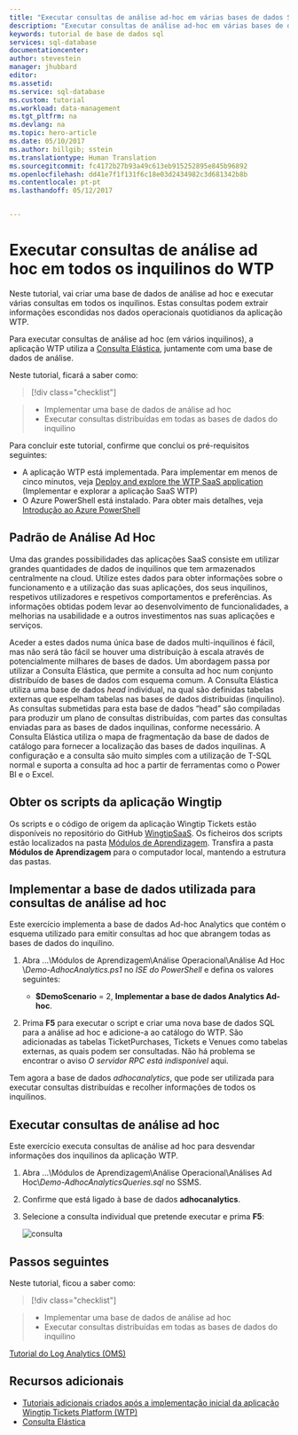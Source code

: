 ```yaml
---
title: "Executar consultas de análise ad-hoc em várias bases de dados SQL do Azure | Microsoft Docs"
description: "Executar consultas de análise ad-hoc em várias bases de dados numa aplicação multi-inquilino"
keywords: tutorial de base de dados sql
services: sql-database
documentationcenter: 
author: stevestein
manager: jhubbard
editor: 
ms.assetid: 
ms.service: sql-database
ms.custom: tutorial
ms.workload: data-management
ms.tgt_pltfrm: na
ms.devlang: na
ms.topic: hero-article
ms.date: 05/10/2017
ms.author: billgib; sstein
ms.translationtype: Human Translation
ms.sourcegitcommit: fc4172b27b93a49c613eb915252895e845b96892
ms.openlocfilehash: dd41e7f1f131f6c18e03d2434982c3d681342b8b
ms.contentlocale: pt-pt
ms.lasthandoff: 05/12/2017


---
```

# <a name="run-ad-hoc-analytics-queries-across-all-wtp-tenants"></a>Executar consultas de análise ad hoc em todos os inquilinos do WTP

Neste tutorial, vai criar uma base de dados de análise ad hoc e executar várias consultas em todos os inquilinos. Estas consultas podem extrair informações escondidas nos dados operacionais quotidianos da aplicação WTP.

Para executar consultas de análise ad hoc (em vários inquilinos), a aplicação WTP utiliza a [Consulta Elástica](sql-database-elastic-query-overview.md), juntamente com uma base de dados de análise.


Neste tutorial, ficará a saber como:

> [!div class="checklist"]

> * Implementar uma base de dados de análise ad hoc
> * Executar consultas distribuídas em todas as bases de dados do inquilino



Para concluir este tutorial, confirme que conclui os pré-requisitos seguintes:

* A aplicação WTP está implementada. Para implementar em menos de cinco minutos, veja [Deploy and explore the WTP SaaS application](sql-database-saas-tutorial.md) (Implementar e explorar a aplicação SaaS WTP)
* O Azure PowerShell está instalado. Para obter mais detalhes, veja [Introdução ao Azure PowerShell](https://docs.microsoft.com/powershell/azure/get-started-azureps)


## <a name="ad-hoc-analytics-pattern"></a>Padrão de Análise Ad Hoc

Uma das grandes possibilidades das aplicações SaaS consiste em utilizar grandes quantidades de dados de inquilinos que tem armazenados centralmente na cloud. Utilize estes dados para obter informações sobre o funcionamento e a utilização das suas aplicações, dos seus inquilinos, respetivos utilizadores e respetivos comportamentos e preferências. As informações obtidas podem levar ao desenvolvimento de funcionalidades, a melhorias na usabilidade e a outros investimentos nas suas aplicações e serviços.

Aceder a estes dados numa única base de dados multi-inquilinos é fácil, mas não será tão fácil se houver uma distribuição à escala através de potencialmente milhares de bases de dados. Um abordagem passa por utilizar a Consulta Elástica, que permite a consulta ad hoc num conjunto distribuído de bases de dados com esquema comum. A Consulta Elástica utiliza uma base de dados *head* individual, na qual são definidas tabelas externas que espelham tabelas nas bases de dados distribuídas (inquilino). As consultas submetidas para esta base de dados “head” são compiladas para produzir um plano de consultas distribuídas, com partes das consultas enviadas para as bases de dados inquilinas, conforme necessário. A Consulta Elástica utiliza o mapa de fragmentação da base de dados de catálogo para fornecer a localização das bases de dados inquilinas. A configuração e a consulta são muito simples com a utilização de T-SQL normal e suporta a consulta ad hoc a partir de ferramentas como o Power BI e o Excel.

## <a name="get-the-wingtip-application-scripts"></a>Obter os scripts da aplicação Wingtip

Os scripts e o código de origem da aplicação Wingtip Tickets estão disponíveis no repositório do GitHub [WingtipSaaS](https://github.com/Microsoft/WingtipSaaS). Os ficheiros dos scripts estão localizados na pasta [Módulos de Aprendizagem](https://github.com/Microsoft/WingtipSaaS/tree/master/Learning%20Modules). Transfira a pasta **Módulos de Aprendizagem** para o computador local, mantendo a estrutura das pastas.

## <a name="deploy-the-database-used-for-ad-hoc-analytics-queries"></a>Implementar a base de dados utilizada para consultas de análise ad hoc

Este exercício implementa a base de dados Ad-hoc Analytics que contém o esquema utilizado para emitir consultas ad hoc que abrangem todas as bases de dados do inquilino.

1. Abra ...\\Módulos de Aprendizagem\\Análise Operacional\\Análise Ad Hoc \\*Demo-AdhocAnalytics.ps1* no *ISE do PowerShell* e defina os valores seguintes:
   * **$DemoScenario** = 2, **Implementar a base de dados Analytics Ad-hoc**.

1. Prima **F5** para executar o script e criar uma nova base de dados SQL para a análise ad hoc e adicione-a ao catálogo do WTP. São adicionadas as tabelas TicketPurchases, Tickets e Venues como tabelas externas, as quais podem ser consultadas.
   Não há problema se encontrar o aviso *O servidor RPC está indisponível* aqui.


Tem agora a base de dados *adhocanalytics*, que pode ser utilizada para executar consultas distribuídas e recolher informações de todos os inquilinos.

## <a name="run-ad-hoc-analytics-queries"></a>Executar consultas de análise ad hoc

Este exercício executa consultas de análise ad hoc para desvendar informações dos inquilinos da aplicação WTP.

1. Abra ...\\Módulos de Aprendizagem\\Análise Operacional\\Análises Ad Hoc\\*Demo-AdhocAnalyticsQueries.sql* no SSMS.
1. Confirme que está ligado à base de dados **adhocanalytics**.
1. Selecione a consulta individual que pretende executar e prima **F5**:

    ![consulta](media/sql-database-saas-tutorial-adhoc-analytics/query.png)




## <a name="next-steps"></a>Passos seguintes

Neste tutorial, ficou a saber como:

> [!div class="checklist"]

> * Implementar uma base de dados de análise ad hoc
> * Executar consultas distribuídas em todas as bases de dados do inquilino

[Tutorial do Log Analytics (OMS)](sql-database-saas-tutorial-log-analytics.md)

## <a name="additional-resources"></a>Recursos adicionais

* [Tutoriais adicionais criados após a implementação inicial da aplicação Wingtip Tickets Platform (WTP)](sql-database-wtp-overview.md#sql-database-wtp-saas-tutorials)
* [Consulta Elástica](sql-database-elastic-query-overview.md)

